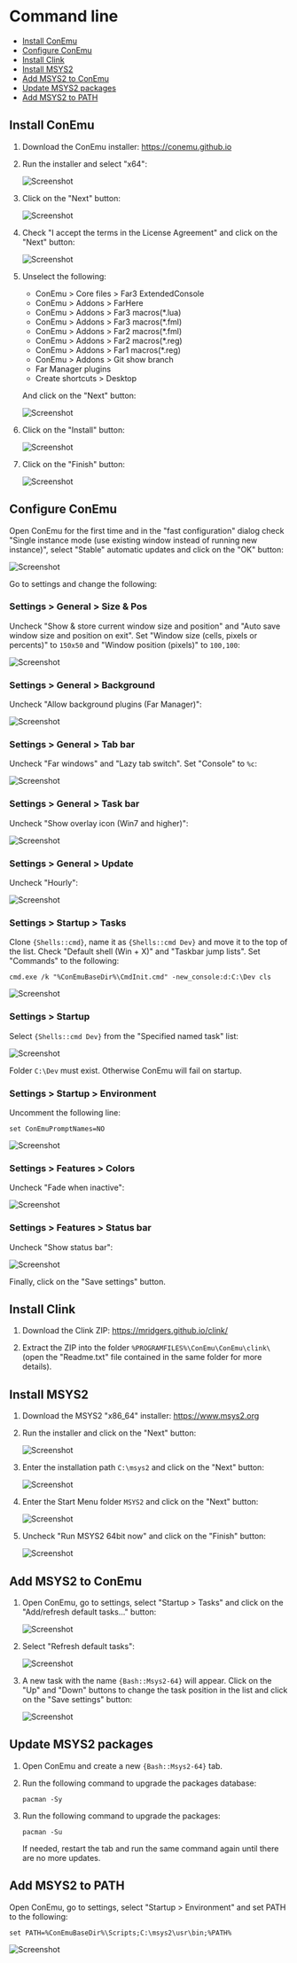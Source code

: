 # Command line

- [Install ConEmu](#install-conemu)
- [Configure ConEmu](#configure-conemu)
- [Install Clink](#install-clink)
- [Install MSYS2](#install-msys2)
- [Add MSYS2 to ConEmu](#add-msys2-to-conemu)
- [Update MSYS2 packages](#update-msys2-packages)
- [Add MSYS2 to PATH](#add-msys2-to-path)

## Install ConEmu

1. Download the ConEmu installer: https://conemu.github.io

1. Run the installer and select "x64":

    ![Screenshot](images/conemu_install_01.png?raw=true)

1. Click on the "Next" button:

    ![Screenshot](images/conemu_install_02.png?raw=true)

1. Check "I accept the terms in the License Agreement" and click on the "Next" button:

    ![Screenshot](images/conemu_install_03.png?raw=true)

1. Unselect the following:

    - ConEmu > Core files > Far3 ExtendedConsole
    - ConEmu > Addons > FarHere
    - ConEmu > Addons > Far3 macros(*.lua)
    - ConEmu > Addons > Far3 macros(*.fml)
    - ConEmu > Addons > Far2 macros(*.fml)
    - ConEmu > Addons > Far2 macros(*.reg)
    - ConEmu > Addons > Far1 macros(*.reg)
    - ConEmu > Addons > Git show branch
    - Far Manager plugins
    - Create shortcuts > Desktop

    And click on the "Next" button:

    ![Screenshot](images/conemu_install_04.png?raw=true)

1. Click on the "Install" button:

    ![Screenshot](images/conemu_install_05.png?raw=true)

1. Click on the "Finish" button:

    ![Screenshot](images/conemu_install_06.png?raw=true)

## Configure ConEmu

Open ConEmu for the first time and in the "fast configuration" dialog check "Single instance mode (use existing window instead of running new instance)", select "Stable" automatic updates and click on the "OK" button:

![Screenshot](images/conemu_first_run.png?raw=true)

Go to settings and change the following:

### Settings > General > Size & Pos

Uncheck "Show & store current window size and position" and "Auto save window size and position on exit". Set "Window size (cells, pixels or percents)" to `150x50` and "Window position (pixels)" to `100,100`:

![Screenshot](images/conemu_settings_general_size_&_pos.png?raw=true)

### Settings > General > Background

Uncheck "Allow background plugins (Far Manager)":

![Screenshot](images/conemu_settings_general_background.png?raw=true)

### Settings > General > Tab bar

Uncheck "Far windows" and "Lazy tab switch". Set "Console" to `%c`:

![Screenshot](images/conemu_settings_general_tab_bar.png?raw=true)

### Settings > General > Task bar

Uncheck "Show overlay icon (Win7 and higher)":

![Screenshot](images/conemu_settings_general_task_bar.png?raw=true)

### Settings > General > Update

Uncheck "Hourly":

![Screenshot](images/conemu_settings_general_update.png?raw=true)

### Settings > Startup > Tasks

Clone `{Shells::cmd}`, name it as `{Shells::cmd Dev}` and move it to the top of the list. Check "Default shell (Win + X)" and "Taskbar jump lists". Set "Commands" to the following:

```
cmd.exe /k "%ConEmuBaseDir%\CmdInit.cmd" -new_console:d:C:\Dev cls
```

![Screenshot](images/conemu_settings_startup_tasks.png?raw=true)

### Settings > Startup

Select `{Shells::cmd Dev}` from the "Specified named task" list:

![Screenshot](images/conemu_settings_startup.png?raw=true)

Folder `C:\Dev` must exist. Otherwise ConEmu will fail on startup.

### Settings > Startup > Environment

Uncomment the following line:

```
set ConEmuPromptNames=NO
```

![Screenshot](images/conemu_settings_startup_environment.png?raw=true)

### Settings > Features > Colors

Uncheck "Fade when inactive":

![Screenshot](images/conemu_settings_features_colors.png?raw=true)

### Settings > Features > Status bar

Uncheck "Show status bar":

![Screenshot](images/conemu_settings_features_status_bar.png?raw=true)

Finally, click on the "Save settings" button.

## Install Clink

1. Download the Clink ZIP: https://mridgers.github.io/clink/

1. Extract the ZIP into the folder `%PROGRAMFILES%\ConEmu\ConEmu\clink\` (open the "Readme.txt" file contained in the same folder for more details).

## Install MSYS2

1. Download the MSYS2 "x86_64" installer: https://www.msys2.org

1. Run the installer and click on the "Next" button:

    ![Screenshot](images/msys2_install_01.png?raw=true)

1. Enter the installation path `C:\msys2` and click on the "Next" button:

    ![Screenshot](images/msys2_install_02.png?raw=true)

1. Enter the Start Menu folder `MSYS2` and click on the "Next" button:

    ![Screenshot](images/msys2_install_03.png?raw=true)

1. Uncheck "Run MSYS2 64bit now" and click on the "Finish" button:

    ![Screenshot](images/msys2_install_04.png?raw=true)

## Add MSYS2 to ConEmu

1. Open ConEmu, go to settings, select "Startup > Tasks" and click on the "Add/refresh default tasks..." button:

    ![Screenshot](images/conemu_add_msys2_01.png?raw=true)

1. Select "Refresh default tasks":

    ![Screenshot](images/conemu_add_msys2_02.png?raw=true)

1. A new task with the name `{Bash::Msys2-64}` will appear. Click on the "Up" and "Down" buttons to change the task position in the list and click on the "Save settings" button:

    ![Screenshot](images/conemu_add_msys2_03.png?raw=true)

## Update MSYS2 packages

1. Open ConEmu and create a new `{Bash::Msys2-64}` tab.

1. Run the following command to upgrade the packages database:
    ```
    pacman -Sy
    ```

1. Run the following command to upgrade the packages:
    ```
    pacman -Su
    ```
    If needed, restart the tab and run the same command again until there are no more updates.

## Add MSYS2 to PATH

Open ConEmu, go to settings, select "Startup > Environment" and set PATH to the following:

```
set PATH=%ConEmuBaseDir%\Scripts;C:\msys2\usr\bin;%PATH%
```

![Screenshot](images/msys2_path.png?raw=true)
